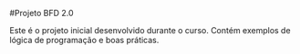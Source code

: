 #Projeto BFD 2.0

Este é o projeto inicial desenvolvido durante o curso.
Contém exemplos de lógica de programação e boas práticas.
